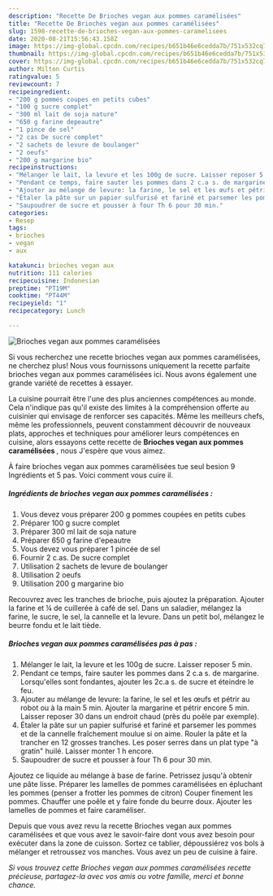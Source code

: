 ```yaml
---
description: "Recette De Brioches vegan aux pommes caramélisées"
title: "Recette De Brioches vegan aux pommes caramélisées"
slug: 1598-recette-de-brioches-vegan-aux-pommes-caramelisees
date: 2020-08-21T15:56:43.158Z
image: https://img-global.cpcdn.com/recipes/b651b46e6cedda7b/751x532cq70/brioches-vegan-aux-pommes-caramelisees-photo-principale-de-la-recette.jpg
thumbnail: https://img-global.cpcdn.com/recipes/b651b46e6cedda7b/751x532cq70/brioches-vegan-aux-pommes-caramelisees-photo-principale-de-la-recette.jpg
cover: https://img-global.cpcdn.com/recipes/b651b46e6cedda7b/751x532cq70/brioches-vegan-aux-pommes-caramelisees-photo-principale-de-la-recette.jpg
author: Milton Curtis
ratingvalue: 5
reviewcount: 7
recipeingredient:
- "200 g pommes coupes en petits cubes"
- "100 g sucre complet"
- "300 ml lait de soja nature"
- "650 g farine depeautre"
- "1 pince de sel"
- "2 cas De sucre complet"
- "2 sachets de levure de boulanger"
- "2 oeufs"
- "200 g margarine bio"
recipeinstructions:
- "Mélanger le lait, la levure et les 100g de sucre. Laisser reposer 5 min."
- "Pendant ce temps, faire sauter les pommes dans 2 c.a s. de margarine. Lorsqu&#39;elles sont fondantes, ajouter les 2c.a s. de sucre et éteindre le feu."
- "Ajouter au mélange de levure: la farine, le sel et les œufs et pétrir au robot ou à la main 5 min. Ajouter la margarine et pétrir encore 5 min. Laisser reposer 30 dans un endroit chaud (près du poêle par exemple)."
- "Étaler la pâte sur un papier sulfurisé et fariné et parsemer les pommes et de la cannelle fraîchement moulue si on aime. Rouler la pâte et la trancher en 12 grosses tranches. Les poser serres dans un plat type &#34;à gratin&#34; huilé. Laisser monter 1 h encore."
- "Saupoudrer de sucre et pousser à four Th 6 pour 30 min."
categories:
- Resep
tags:
- brioches
- vegan
- aux

katakunci: brioches vegan aux 
nutrition: 111 calories
recipecuisine: Indonesian
preptime: "PT19M"
cooktime: "PT44M"
recipeyield: "1"
recipecategory: Lunch

---
```



![Brioches vegan aux pommes caramélisées](https://img-global.cpcdn.com/recipes/b651b46e6cedda7b/751x532cq70/brioches-vegan-aux-pommes-caramelisees-photo-principale-de-la-recette.jpg)

Si vous recherchez une recette brioches vegan aux pommes caramélisées, ne cherchez plus! Nous vous fournissons uniquement la recette parfaite brioches vegan aux pommes caramélisées ici. Nous avons également une grande variété de recettes à essayer.

La cuisine pourrait être l'une des plus anciennes compétences au monde. Cela n'indique pas qu'il existe des limites à la compréhension offerte au cuisinier qui envisage de renforcer ses capacités. Même les meilleurs chefs, même les professionnels, peuvent constamment découvrir de nouveaux plats, approches et techniques pour améliorer leurs compétences en cuisine, alors essayons cette recette de <strong> Brioches vegan aux pommes caramélisées </strong>, nous J'espère que vous aimez.

<!--inarticleads1-->

À faire brioches vegan aux pommes caramélisées tue seul besion 9 Ingrédients et 5 pas. Voici comment vous cuire il.

##### Ingrédients de brioches vegan aux pommes caramélisées :

1. Vous devez vous préparer 200 g pommes coupées en petits cubes
1. Préparer 100 g sucre complet
1. Préparer 300 ml lait de soja nature
1. Préparer 650 g farine d&#39;epeautre
1. Vous devez vous préparer 1 pincée de sel
1. Fournir 2 c.as. De sucre complet
1. Utilisation 2 sachets de levure de boulanger
1. Utilisation 2 oeufs
1. Utilisation 200 g margarine bio


Recouvrez avec les tranches de brioche, puis ajoutez la préparation. Ajouter la farine et ¼ de cuillerée à café de sel. Dans un saladier, mélangez la farine, le sucre, le sel, la cannelle et la levure. Dans un petit bol, mélangez le beurre fondu et le lait tiède. 

<!--inarticleads2-->

##### Brioches vegan aux pommes caramélisées pas à pas :

1. Mélanger le lait, la levure et les 100g de sucre. Laisser reposer 5 min.
1. Pendant ce temps, faire sauter les pommes dans 2 c.a s. de margarine. Lorsqu&#39;elles sont fondantes, ajouter les 2c.a s. de sucre et éteindre le feu.
1. Ajouter au mélange de levure: la farine, le sel et les œufs et pétrir au robot ou à la main 5 min. Ajouter la margarine et pétrir encore 5 min. Laisser reposer 30 dans un endroit chaud (près du poêle par exemple).
1. Étaler la pâte sur un papier sulfurisé et fariné et parsemer les pommes et de la cannelle fraîchement moulue si on aime. Rouler la pâte et la trancher en 12 grosses tranches. Les poser serres dans un plat type &#34;à gratin&#34; huilé. Laisser monter 1 h encore.
1. Saupoudrer de sucre et pousser à four Th 6 pour 30 min.


Ajoutez ce liquide au mélange à base de farine. Petrissez jusqu&#39;à obtenir une pâte lisse. Préparer les lamelles de pommes caramélisées en épluchant les pommes (penser a frotter les pommes de citron) Couper finement les pommes. Chauffer une poêle et y faire fonde du beurre doux. Ajouter les lamelles de pommes et faire caraméliser. 

<!--inarticleads1-->

<p>
Depuis que vous avez revu la recette Brioches vegan aux pommes caramélisées et que vous avez le savoir-faire dont vous avez besoin pour exécuter dans la zone de cuisson. Sortez ce tablier, dépoussiérez vos bols à mélanger et retroussez vos manches. Vous avez un peu de cuisine à faire.
</p>

<p>
<i>Si vous trouvez cette Brioches vegan aux pommes caramélisées recette précieuse, partagez-la avec vos amis ou votre famille, merci et bonne chance.</i>
</p>
